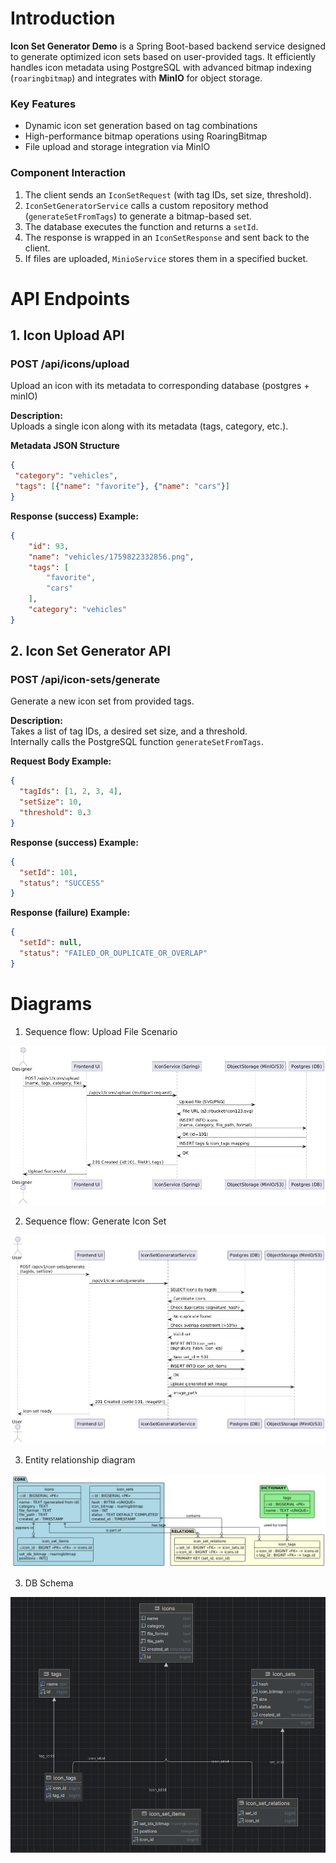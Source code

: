 # Introduction

**Icon Set Generator Demo** is a Spring Boot-based backend service designed to generate optimized icon sets based on user-provided tags. It efficiently handles icon metadata using PostgreSQL with advanced bitmap indexing (`roaringbitmap`) and integrates with **MinIO** for object storage.

### Key Features
- Dynamic icon set generation based on tag combinations  
- High-performance bitmap operations using RoaringBitmap  
- File upload and storage integration via MinIO  

### Component Interaction
1. The client sends an `IconSetRequest` (with tag IDs, set size, threshold).
2. `IconSetGeneratorService` calls a custom repository method (`generateSetFromTags`) to generate a bitmap-based set.
3. The database executes the function and returns a `setId`.
4. The response is wrapped in an `IconSetResponse` and sent back to the client.
5. If files are uploaded, `MinioService` stores them in a specified bucket.


# API Endpoints

##  1. Icon Upload API

### **POST /api/icons/upload**
Upload an icon with its metadata to corresponding database (postgres + minIO)


**Description:**  
Uploads a single icon along with its metadata (tags, category, etc.).

**Metadata JSON Structure**
```json
{   
 "category": "vehicles",  
 "tags": [{"name": "favorite"}, {"name": "cars"}] 
} 


```

**Response (success) Example:**
```json
{
    "id": 93,
    "name": "vehicles/1759822332856.png",
    "tags": [
        "favorite",
        "cars"
    ],
    "category": "vehicles"
}
```




##  2. Icon Set Generator API

### **POST /api/icon-sets/generate**

Generate a new icon set from provided tags.

**Description:**  
Takes a list of tag IDs, a desired set size, and a threshold.  
Internally calls the PostgreSQL function `generateSetFromTags`.

**Request Body Example:**
```json
{
  "tagIds": [1, 2, 3, 4],
  "setSize": 10,
  "threshold": 0.3
}

```

**Response (success) Example:**
```json
{
  "setId": 101,
  "status": "SUCCESS"
}
```
**Response (failure) Example:**
```json
{
  "setId": null,
  "status": "FAILED_OR_DUPLICATE_OR_OVERLAP"
}
```

# Diagrams

1. Sequence flow: Upload File Scenario 

  ![Upload File Scenario - Sequence Flow Diagram](upload-file.png)

2. Sequence flow: Generate Icon Set

  ![Generate Icon Set - Sequence Flow Diagram](generate-icons-set.png)

3. Entity relationship diagram 

  ![Tables Diagram](diagram-draft2.png)

3. DB Schema 

  ![Tables Diagram](diagram-draft1.png)


